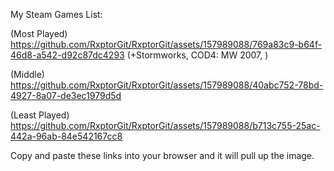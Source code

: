 My Steam Games List:

(Most Played) https://github.com/RxptorGit/RxptorGit/assets/157989088/769a83c9-b64f-46d8-a542-d92c87dc4293 (+Stormworks, COD4: MW 2007, )

(Middle) https://github.com/RxptorGit/RxptorGit/assets/157989088/40abc752-78bd-4927-8a07-de3ec1979d5d

(Least Played) https://github.com/RxptorGit/RxptorGit/assets/157989088/b713c755-25ac-442a-96ab-84e542167cc8

Copy and paste these links into your browser and it will pull up the image.
